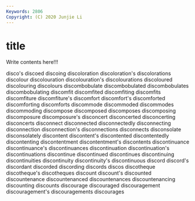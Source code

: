 ```yaml
---
Keywords: 2806
Copyright: (C) 2020 Junjie Li
---
```


# title

Write contents here!!!
 
disco's 
discoed 
discoing 
discoloration 
discoloration's 
discolorations 
discolour 
discolouration
discolouration's 
discolourations 
discoloured 
discolouring 
discolours 
discombobulate 
discombobulated 
discombobulates 
discombobulating 
discomfit
discomfited 
discomfiting 
discomfits 
discomfiture 
discomfiture's 
discomfort 
discomfort's 
discomforted 
discomforting 
discomforts
discommode 
discommoded 
discommodes 
discommoding 
discompose 
discomposed 
discomposes 
discomposing 
discomposure 
discomposure's
disconcert 
disconcerted 
disconcerting 
disconcerts 
disconnect 
disconnected 
disconnectedly 
disconnecting 
disconnection 
disconnection's
disconnections 
disconnects 
disconsolate 
disconsolately 
discontent 
discontent's 
discontented 
discontentedly 
discontenting 
discontentment
discontentment's 
discontents 
discontinuance 
discontinuance's 
discontinuances 
discontinuation 
discontinuation's 
discontinuations 
discontinue 
discontinued
discontinues 
discontinuing 
discontinuities 
discontinuity 
discontinuity's 
discontinuous 
discord 
discord's 
discordant 
discorded
discording 
discords 
discos 
discotheque 
discotheque's 
discotheques 
discount 
discount's 
discounted 
discountenance
discountenanced 
discountenances 
discountenancing 
discounting 
discounts 
discourage 
discouraged 
discouragement 
discouragement's 
discouragements
discourages 
